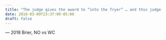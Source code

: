 ```yaml
---
title: "The judge gives the award to “into the fryer” … and this judge does accept bribes"
date: 2018-03-09T23:37:00-05:00
draft: false
---
```

— 2018 Brier, NO vs WC